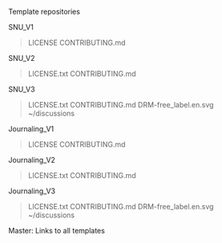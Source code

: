 Template repositories

SNU_V1
> LICENSE
> CONTRIBUTING.md

SNU_V2
> LICENSE.txt
> CONTRIBUTING.md

SNU_V3
> LICENSE.txt
> CONTRIBUTING.md
> DRM-free_label.en.svg
> ~/discussions

Journaling_V1
> LICENSE
> CONTRIBUTING.md

Journaling_V2
> LICENSE.txt
> CONTRIBUTING.md

Journaling_V3
> LICENSE.txt
> CONTRIBUTING.md
> DRM-free_label.en.svg
> ~/discussions

Master:
Links to all templates
